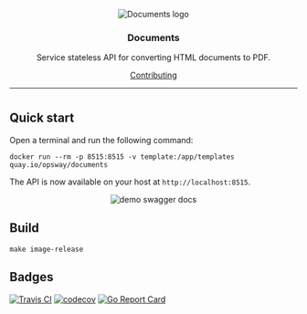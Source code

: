 <p align="center">
    <img src="https://github.com/opsway/documents/raw/master/docs/logo.png" alt="Documents logo" />
</p>
<h3 align="center">Documents</h3>
<p align="center">Service stateless API for converting HTML documents to PDF.</p>
<p align="center">
  <a href="/.github/contributing.md">Contributing</a>
</p>

---
# 

## Quick start

Open a terminal and run the following command:
 
    docker run --rm -p 8515:8515 -v template:/app/templates quay.io/opsway/documents
 
The API is now available on your host at `http://localhost:8515`.

<p align="center">
    <img src="https://github.com/opsway/documents/raw/master/docs/swagger.png" alt="demo swagger docs" />
</p>

## Build

    make image-release
  
## Badges

[![Travis CI](https://travis-ci.org/opsway/documents.svg?branch=master)](https://travis-ci.org/opsway/documents)
[![codecov](https://codecov.io/gh/opsway/documents/branch/master/graph/badge.svg)](https://codecov.io/gh/opsway/documents)
[![Go Report Card](https://goreportcard.com/badge/github.com/opsway/documents)](https://goreportcard.com/report/opsway/documents)
